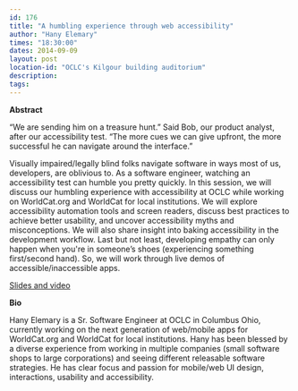 ```yaml
---
id: 176
title: "A humbling experience through web accessibility"
author: "Hany Elemary"
times: "18:30:00"
dates: 2014-09-09
layout: post
location-id: "OCLC's Kilgour building auditorium"  
description: 
tags: 
---
```

 **Abstract**

“We are sending him on a treasure hunt.” Said Bob, our product analyst, after our accessibility test. “The more cues we can give upfront, the more successful he can navigate around the interface.”   
  
Visually impaired/legally blind folks navigate software in ways most of us, developers, are oblivious to. As a software engineer, watching an accessibility test can humble you pretty quickly. In this session, we will discuss our humbling experience with accessibility at OCLC while working on WorldCat.org and WorldCat for local institutions. We will explore accessibility automation tools and screen readers, discuss best practices to achieve better usability, and uncover accessibility myths and misconceptions. We will also share insight into baking accessibility in the development workflow. Last but not least, developing empathy can only happen when you're in someone’s shoes (experiencing something first/second hand). So, we will work through live demos of accessible/inaccessible apps.  
  
[Slides and video](https://www.youtube.com/watch?v=Br7S-o3jQ_4)   

**Bio**

Hany Elemary is a Sr. Software Engineer at OCLC in Columbus Ohio, currently working on the next generation of web/mobile apps for WorldCat.org and WorldCat for local institutions. Hany has been blessed by a diverse experience from working in multiple companies (small software shops to large corporations) and seeing different releasable software strategies. He has clear focus and passion for mobile/web UI design, interactions, usability and accessibility.

